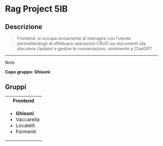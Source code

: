 # Rag Project 5IB

## Descrizione

> Frontend: si occupa ovviamente di interagire con l’utente permettendogli di effettuare 
> operazioni CRUD sui documenti (da discutere Update) e gestire le conversazioni, 
> similmente a ChatGPT

---

> [!NOTE] 
> **Capo gruppo: Ghisoni** 
> <br>

## Gruppi

<table>
<tr>
<th> Frontend </th>
</tr>
<tr>
<td>

- **Ghisoni**
- Vaccarella
-  Locatelli
-  Formenti

</td>
</tr>
</table>
